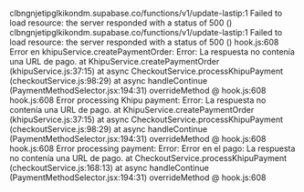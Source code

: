 clbngnjetipglkikondm.supabase.co/functions/v1/update-lastip:1   Failed to load resource: the server responded with a status of 500 ()
clbngnjetipglkikondm.supabase.co/functions/v1/update-lastip:1   Failed to load resource: the server responded with a status of 500 ()
hook.js:608  Error en khipuService.createPaymentOrder: Error: La respuesta no contenía una URL de pago.
    at KhipuService.createPaymentOrder (khipuService.js:37:15)
    at async CheckoutService.processKhipuPayment (checkoutService.js:98:29)
    at async handleContinue (PaymentMethodSelector.jsx:194:31)
overrideMethod @ hook.js:608
hook.js:608  Error processing Khipu payment: Error: La respuesta no contenía una URL de pago.
    at KhipuService.createPaymentOrder (khipuService.js:37:15)
    at async CheckoutService.processKhipuPayment (checkoutService.js:98:29)
    at async handleContinue (PaymentMethodSelector.jsx:194:31)
overrideMethod @ hook.js:608
hook.js:608  Error processing payment: Error: Error en el pago: La respuesta no contenía una URL de pago.
    at CheckoutService.processKhipuPayment (checkoutService.js:168:13)
    at async handleContinue (PaymentMethodSelector.jsx:194:31)
overrideMethod @ hook.js:608

